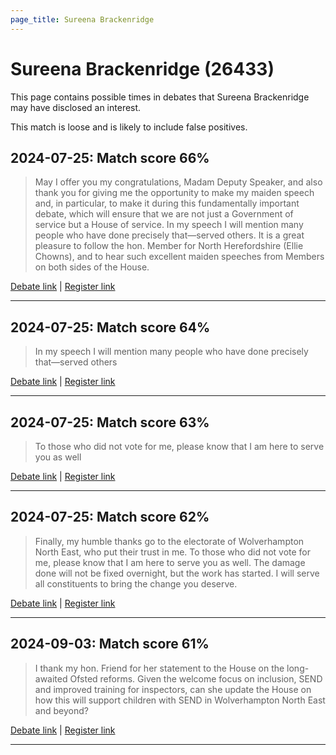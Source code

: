 ```yaml
---
page_title: Sureena Brackenridge
---
```


# Sureena Brackenridge  (26433)

This page contains possible times in debates that Sureena Brackenridge may have disclosed an interest.

This match is loose and is likely to include false positives. 



## 2024-07-25: Match score 66%

>May I offer you my congratulations, Madam Deputy Speaker, and also thank you for giving me the  opportunity to make my maiden speech and, in particular, to make it during this fundamentally important debate, which will ensure that we are not just a Government of service but a House of service. In my speech I will mention many people who have done precisely that—served others. It is a great pleasure to follow the hon. Member for North Herefordshire (Ellie Chowns), and to hear such excellent maiden speeches from Members on both sides of the House.

[Debate link](https://www.theyworkforyou.com/debates/?id=2024-07-25e.890.1) | [Register link](https://www.theyworkforyou.com/mp/26433/register)


---



## 2024-07-25: Match score 64%

>In my speech I will mention many people who have done precisely that—served others

[Debate link](https://www.theyworkforyou.com/debates/?id=2024-07-25e.890.1) | [Register link](https://www.theyworkforyou.com/mp/26433/register)


---



## 2024-07-25: Match score 63%

>To those who did not vote for me, please know that I am here to serve you as well

[Debate link](https://www.theyworkforyou.com/debates/?id=2024-07-25e.890.1) | [Register link](https://www.theyworkforyou.com/mp/26433/register)


---



## 2024-07-25: Match score 62%

>Finally, my humble thanks go to the electorate of Wolverhampton North East, who put their trust in me. To those who did not vote for me, please know that I am here to serve you as well. The damage done will not be fixed overnight, but the work has started. I will serve all constituents to bring the change you deserve.

[Debate link](https://www.theyworkforyou.com/debates/?id=2024-07-25e.890.1) | [Register link](https://www.theyworkforyou.com/mp/26433/register)


---



## 2024-09-03: Match score 61%

>I thank my hon. Friend for her statement to the House on the long-awaited Ofsted reforms. Given the welcome focus on inclusion, SEND and improved training for inspectors, can she update the House on how this will support children with SEND in Wolverhampton North East and beyond?

[Debate link](https://www.theyworkforyou.com/debates/?id=2024-09-03c.173.0) | [Register link](https://www.theyworkforyou.com/mp/26433/register)


---

